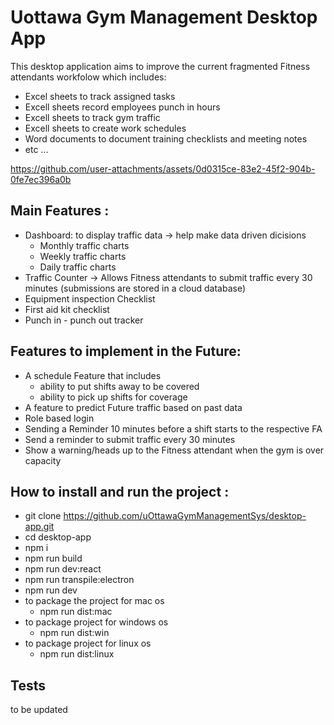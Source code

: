 # Uottawa Gym Management Desktop App
This desktop application aims to improve the current fragmented Fitness attendants workfolow which includes:
* Excel sheets to track assigned tasks
* Excell sheets record employees punch in hours
* Excell sheets to track gym traffic
* Excell sheets to create work schedules
* Word documents to document training checklists and meeting notes
* etc ...

https://github.com/user-attachments/assets/0d0315ce-83e2-45f2-904b-0fe7ec396a0b




## Main Features :
* Dashboard: to display traffic data -> help make data driven dicisions
    * Monthly traffic charts
    * Weekly traffic charts
    * Daily traffic charts
* Traffic Counter -> Allows Fitness attendants to submit traffic every 30 minutes (submissions are stored in a cloud database)
* Equipment inspection Checklist
* First aid kit checklist
* Punch in - punch out tracker
## Features to implement in the Future:
* A schedule Feature that includes
  * ability to put shifts away to be covered
  * ability to pick up shifts for coverage
* A feature to predict Future traffic based on past data
* Role based login
* Sending a Reminder 10 minutes before a shift starts to the respective FA
* Send a reminder to submit traffic every 30 minutes
* Show a warning/heads up to the Fitness attendant when the gym is over capacity

## How to install and run the project :
* git clone https://github.com/uOttawaGymManagementSys/desktop-app.git
* cd desktop-app
* npm i
* npm run build
* npm run dev:react
* npm run transpile:electron
* npm run dev
* to package the project for mac os
  * npm run dist:mac
* to package project for windows os
  * npm run dist:win
* to package project for linux os
  * npm run dist:linux
## Tests
to be updated 
